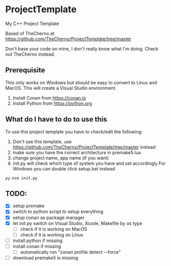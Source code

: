 # ProjectTemplate
My C++ Project Template

Based of TheCherno at https://github.com/TheCherno/ProjectTemplate/tree/master

Don't base your code on mine, I don't really know what I'm doing. Check out TheCherno instead.

## Prerequisite
This only works on Windows but should be easy to convert to Linux and MacOS. This will create a Visual Studio environment.

1. Install Conan from https://conan.io
2. Install Python from https://python.org

## What do I have to do to use this
To use this project template you have to check/edit the following:

1. Don't use this template, use https://github.com/TheCherno/ProjectTemplate/tree/master instead
2. make sure you have the correct architecture in premake5.lua
3. change project name, app name (if you want)
4. init.py will check which type of system you have and set accordingly
For Windows you can double click setup.bat instead
``` 
py.exe init.py
```

## TODO:
- [x] setup premake
- [x] switch to python script to setup everything
- [x] setup conan as package manager
- [x] let init.py switch on Visual Studio, Xcode, Makefile by os type
    - [ ] check if it is working on MacOS
    - [ ] check if it is working on Linux
- [ ] install python if missing
- [ ] install conan if missing
    - [ ] automatically run "conan profile detect --force"
- [ ] download premake5 is missing